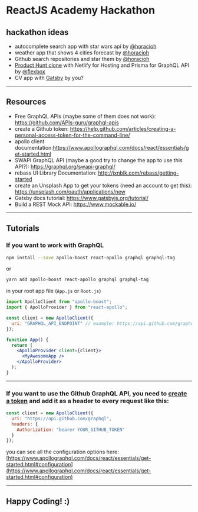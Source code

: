 # ReactJS Academy Hackathon

## hackathon ideas

- autocomplete search app with star wars api by [@horacioh](https://github.com/horacioh)
- weather app that shows 4 cities forecast by [@horacioh](https://github.com/horacioh)
- Github search repositories and star them by [@horacioh](https://github.com/horacioh)
- [Product Hunt clone](https://github.com/flexbox/100things) with Netlify for Hosting and Prisma for GraphQL API by [@flexbox](https://github.com/flexbox)
- CV app with [Gatsby](https://www.gatsbyjs.org/) by you?

---

## Resources

- Free GraphQL APIs (maybe some of them does not work): https://github.com/APIs-guru/graphql-apis
- create a Github token: https://help.github.com/articles/creating-a-personal-access-token-for-the-command-line/
- apollo client documentation:https://www.apollographql.com/docs/react/essentials/get-started.html
- SWAPI GraphQL API (maybe a good try to change the app to use this API?): https://graphql.org/swapi-graphql/
- rebass UI Library Documentation: http://jxnblk.com/rebass/getting-started
- create an Unsplash App to get your tokens (need an account to get this): https://unsplash.com/oauth/applications/new
- Gatsby docs tutorial: https://www.gatsbyjs.org/tutorial/
- Build a REST Mock API: https://www.mockable.io/

---

## Tutorials

### If you want to work with GraphQL

```bash
npm install --save apollo-boost react-apollo graphql graphql-tag
```

or

```bash
yarn add apollo-boost react-apollo graphql graphql-tag
```

in your root app file (`App.js` or `Root.js`)

```jsx
import ApolloClient from "apollo-boost";
import { ApolloProvider } from "react-apollo";

const client = new ApolloClient({
  uri: "GRAPHQL_API_ENDPOINT" // example: https://api.github.com/graphql
});

function App() {
  return (
    <ApolloProvider client={client}>
      <MyAwesomeApp />
    </ApolloProvider>
  );
}
```

---

### If you want to use the Github GraphQL API, you need to [create a token](https://help.github.com/articles/creating-a-personal-access-token-for-the-command-line/) and add it as a header to every request like this:

```js
const client = new ApolloClient({
  uri: "https://api.github.com/graphql",
  headers: {
    Authorization: "bearer YOUR_GITHUB_TOKEN"
  }
});
```

you can see all the configuration options here: [https://www.apollographql.com/docs/react/essentials/get-started.html#configuration](https://www.apollographql.com/docs/react/essentials/get-started.html#configuration)

---

## Happy Coding! :)
